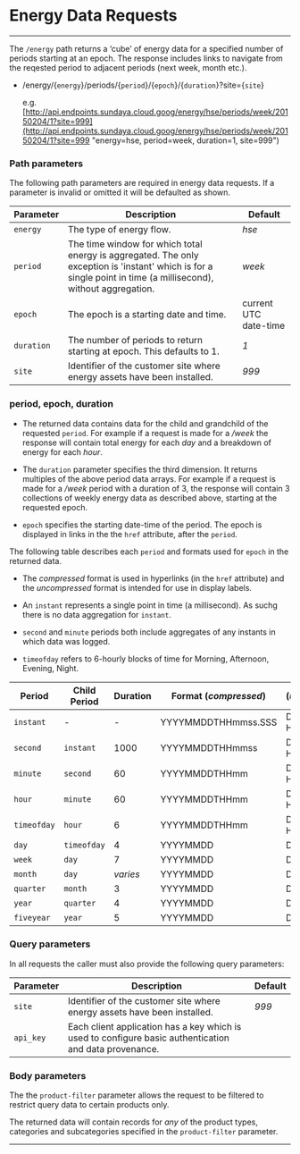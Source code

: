 # Energy Data Requests
---

The `/energy` path returns a ‘cube’ of energy data for a specified number of periods starting at an epoch. The response includes links to navigate from the reqested period to adjacent periods (next week, month etc.). 

- /energy/{`energy`}/periods/{`period`}/{`epoch`}/{`duration`}?site={`site`}

    e.g. [http://api.endpoints.sundaya.cloud.goog/energy/hse/periods/week/20150204/1?site=999](http://api.endpoints.sundaya.cloud.goog/energy/hse/periods/week/20150204/1?site=999 "energy=hse, period=week, duration=1, site=999")

### Path parameters

The following path parameters are required in energy data requests. If a parameter is invalid or omitted it will be defaulted as shown.   

Parameter | Description | Default
--- | --- | --- 
`energy` | The type of energy flow. | *hse*
`period` | The time window for which total energy is aggregated. The only exception is 'instant' which is for a single point in time (a millisecond), without aggregation. | *week*
`epoch` | The epoch is a starting date and time. | current UTC date-time
`duration` | The number of periods to return starting at epoch. This defaults to 1. | *1*
`site` | Identifier of the customer site where energy assets have been installed. | *999*

### period, epoch, duration
- The returned data contains data for the child and grandchild of the requested `period`. For example if a request is made for a */week* the response will contain total energy for each *day* and a breakdown of energy for each *hour*. 

- The `duration` parameter specifies the third dimension. It returns multiples of the above period data arrays. For example if a request is made for a */week* period with a duration of 3, the response will contain 3 collections of weekly energy data as described above, starting at the requested epoch. 

- `epoch` specifies  the starting date-time of the period. The epoch is displayed in links in the the `href` attribute, after the `period`. 

The following table describes each `period` and formats used for `epoch` in the returned data. 

- The *compressed* format is used in hyperlinks (in the `href` attribute) and the *uncompressed* format is intended for use in display labels.

- An `instant` represents a single point in time (a millisecond). As suchg there is no data aggregation for `instant`.

- `second` and `minute` periods both include aggregates of any instants in which data was logged.

- `timeofday` refers to 6-hourly blocks of time for Morning, Afternoon, Evening, Night.

Period | Child Period | Duration | Format (*compressed*) | (*uncompressed*)
--- | --- |--- | --- | --- 
`instant` | - | - | YYYYMMDDTHHmmss.SSS | DD/MM/YY HHmmss.SSS
`second` | `instant` | 1000 | YYYYMMDDTHHmmss | DD/MM/YY HHmm:ss
`minute` | `second` | 60 | YYYYMMDDTHHmm | DD/MM/YY HH:mm
`hour` | `minute` | 60 | YYYYMMDDTHHmm | DD/MM/YY HH:mm
`timeofday` | `hour` | 6 | YYYYMMDDTHHmm | DD/MM/YY HH:mm
`day` | `timeofday` | 4 | YYYYMMDD | DD/MM/YY
`week` | `day` | 7 | YYYYMMDD | DD/MM/YY
`month` | `day` | *varies*  | YYYYMMDD | DD/MM/YY
`quarter` | `month` | 3 | YYYYMMDD | DD/MM/YY
`year` | `quarter` | 4 | YYYYMMDD | DD/MM/YY
`fiveyear` | `year` | 5 | YYYYMMDD | DD/MM/YY

### Query parameters
In all requests the caller must also provide the following query parameters:

Parameter | Description | Default
--- | --- | --- 
`site` | Identifier of the customer site where energy assets have been installed. | *999*
`api_key` | Each client application has a key which is used to configure basic authentication and data provenance. | 

### Body parameters
The the `product-filter` parameter allows the request to be filtered to restrict query data to certain products only. 

The returned data will contain records for *any* of the product types, categories and subcategories specified in the `product-filter` parameter. 


---